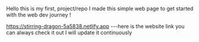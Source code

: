 Hello this is my first, project/repo 
I made this simple web page to get started with the web dev journey !

https://stirring-dragon-5a5838.netlify.app   ---here is the website link you can always check it out
I will update it continuously
